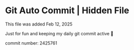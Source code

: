 # Git Auto Commit | Hidden File

This file was added Feb 12, 2025

Just for fun and keeping my daily git commit active 🤪

commit number: 2425761
